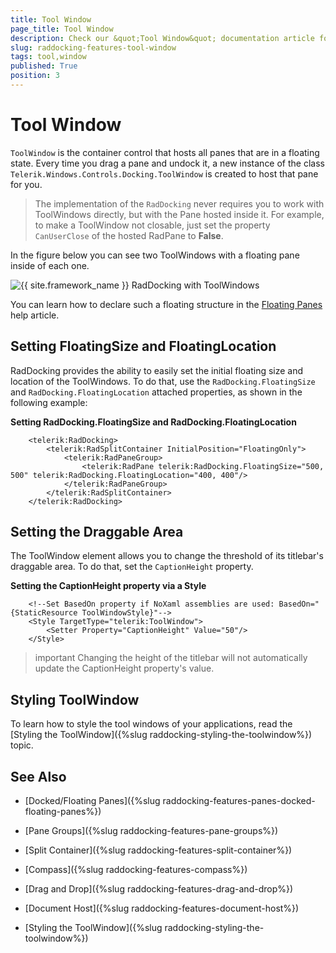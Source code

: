 ```yaml
---
title: Tool Window
page_title: Tool Window
description: Check our &quot;Tool Window&quot; documentation article for the RadDocking {{ site.framework_name }} control.
slug: raddocking-features-tool-window
tags: tool,window
published: True
position: 3
---
```


# Tool Window

`ToolWindow` is the container control that hosts all panes that are in a floating state. Every time you drag a pane and undock it, a new instance of the class `Telerik.Windows.Controls.Docking.ToolWindow` is created to host that pane for you.

>The implementation of the `RadDocking` never requires you to work with ToolWindows directly, but with the Pane hosted inside it. For example, to make a ToolWindow not closable, just set the property `CanUserClose` of the hosted RadPane to __False__.

In the figure below you can see two ToolWindows with a floating pane inside of each one.

![{{ site.framework_name }} RadDocking with ToolWindows](images/RadDocking_Features_ToolWindow_010.png)

You can learn how to declare such a floating structure in the [Floating Panes](#Floating_Panes) help article.

## Setting FloatingSize and FloatingLocation

RadDocking provides the ability to easily set the initial floating size and location of the ToolWindows. To do that, use the `RadDocking.FloatingSize` and `RadDocking.FloatingLocation` attached properties, as shown in the following example:

__Setting RadDocking.FloatingSize and RadDocking.FloatingLocation__
```XAML
	<telerik:RadDocking>
	    <telerik:RadSplitContainer InitialPosition="FloatingOnly">
	        <telerik:RadPaneGroup>
	            <telerik:RadPane telerik:RadDocking.FloatingSize="500, 500" telerik:RadDocking.FloatingLocation="400, 400"/>
	        </telerik:RadPaneGroup>
	    </telerik:RadSplitContainer>
	</telerik:RadDocking>
```

## Setting the Draggable Area

The ToolWindow element allows you to change the threshold of its titlebar's draggable area. To do that, set the `CaptionHeight` property. 

__Setting the CaptionHeight property via a Style__
```XAML
	<!--Set BasedOn property if NoXaml assemblies are used: BasedOn="{StaticResource ToolWindowStyle}"-->
	<Style TargetType="telerik:ToolWindow">
	    <Setter Property="CaptionHeight" Value="50"/>
	</Style>
```

>important Changing the height of the titlebar will not automatically update the CaptionHeight property's value. 

## Styling ToolWindow

To learn how to style the tool windows of your applications, read the [Styling the ToolWindow]({%slug raddocking-styling-the-toolwindow%}) topic.

## See Also

 * [Docked/Floating Panes]({%slug raddocking-features-panes-docked-floating-panes%})

 * [Pane Groups]({%slug raddocking-features-pane-groups%})

 * [Split Container]({%slug raddocking-features-split-container%})

 * [Compass]({%slug raddocking-features-compass%})

 * [Drag and Drop]({%slug raddocking-features-drag-and-drop%})

 * [Document Host]({%slug raddocking-features-document-host%})

 * [Styling the ToolWindow]({%slug raddocking-styling-the-toolwindow%})
